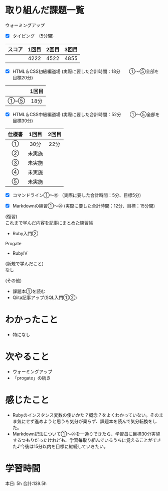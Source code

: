 # 取り組んだ課題一覧
ウォーミングアップ
- [x] タイピング　(5分間)

| スコア | 1回目 | 2回目 | 3回目 |
|:------:|:-----:|:-----:|:-----:|
|     　 | 4222 | 4522| 4855 |


- [x] HTML＆CSS初級編道場
(実際に要した合計時間：18分　　①～⑤全部を目標20分)

| | 1回目 |
|:---------------:|:-------------:|
| ①~⑤  | 18分   |

- [x] HTML＆CSS中級編道場
(実際に要した合計時間：52分　　①～⑤全部を目標30分)

| 仕様書 | 1回目 | 2回目 |
|:---------------:|:-------------:|:------------:|
| ①   |  30分  | 22分 |
| ②   |  未実施  |  |
| ③   |  未実施  |             |
| ④   |  未実施  |            |
| ⑤   |  未実施  |            |


- [x] コマンドライン①～⑮
（実際に要した合計時間：5分、目標5分)

- [x] Markdownの練習①～㉖
(実際に要した合計時間：12分、目標：15分間)  

(復習)  
これまで学んだ内容を記事にまとめた練習帳
- Ruby入門②

Progate  
- RubyⅣ

(新規で学んだこと)  
なし

(その他)
- 課題本①を読む  
- Qiita記事アップ(SQL入門①②)

# わかったこと
- 特になし

# 次やること
- ウォーミングアップ
- 「progate」の続き

# 感じたこと  
- Rubyのインスタンス変数の使いかた？概念？をよくわかっていない。そのまま気にせず進めようと思うも気分が乗らず、課題本を読んで気分転換をした。
- Markdown記法について①～㉖を一通りできたら、学習毎に目標30分実施するつもりだったけれども、学習毎取り組んでいるうちに覚えることができた♪今後は15分以内を目標に継続していきたい。

# 学習時間
本日: 5h  合計:139.5h

